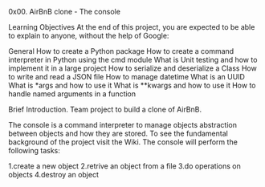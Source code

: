 0x00. AirBnB clone - The console

Learning Objectives
At the end of this project, you are expected to be able to explain to anyone, without the help of Google:

General
How to create a Python package
How to create a command interpreter in Python using the cmd module
What is Unit testing and how to implement it in a large project
How to serialize and deserialize a Class
How to write and read a JSON file
How to manage datetime
What is an UUID
What is *args and how to use it
What is **kwargs and how to use it
How to handle named arguments in a function

Brief Introduction.
Team project to build a clone of AirBnB.

The console is a command interpreter to manage objects abstraction between objects and how they are stored.
To see the fundamental background of the project visit the Wiki.
The console will perform the following tasks:

1.create a new object
2.retrive an object from a file
3.do operations on objects
4.destroy an object
